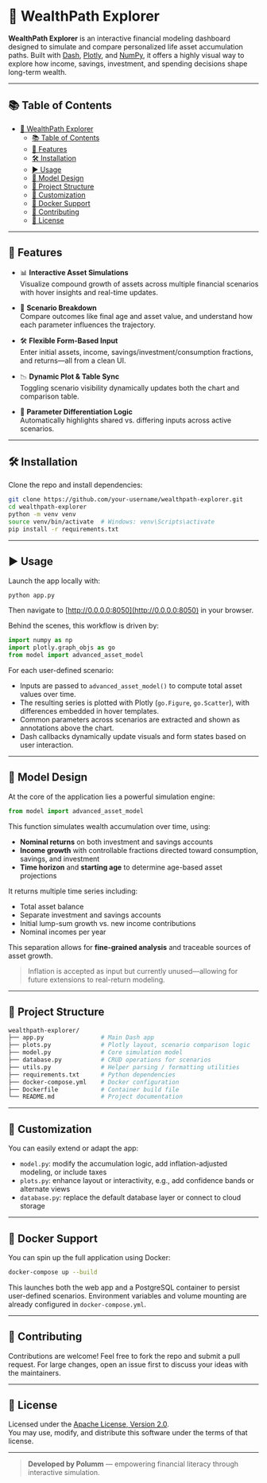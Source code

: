 # 💼 WealthPath Explorer

**WealthPath Explorer** is an interactive financial modeling dashboard designed to simulate and compare personalized life asset accumulation paths. Built with [Dash](https://dash.plotly.com/), [Plotly](https://plotly.com/), and [NumPy](https://numpy.org/), it offers a highly visual way to explore how income, savings, investment, and spending decisions shape long-term wealth.

---

## 📚 Table of Contents

- [💼 WealthPath Explorer](#-wealthpath-explorer)
  - [📚 Table of Contents](#-table-of-contents)
  - [🚀 Features](#-features)
  - [🛠 Installation](#-installation)
  - [▶️ Usage](#️-usage)
  - [🧠 Model Design](#-model-design)
  - [📁 Project Structure](#-project-structure)
  - [🧰 Customization](#-customization)
  - [🐳 Docker Support](#-docker-support)
  - [🤝 Contributing](#-contributing)
  - [📄 License](#-license)

---

## 🚀 Features

- 📊 **Interactive Asset Simulations**  
  Visualize compound growth of assets across multiple financial scenarios with hover insights and real-time updates.

- 🧠 **Scenario Breakdown**  
  Compare outcomes like final age and asset value, and understand how each parameter influences the trajectory.

- 🛠 **Flexible Form-Based Input**  
  Enter initial assets, income, savings/investment/consumption fractions, and returns—all from a clean UI.

- 📉 **Dynamic Plot & Table Sync**  
  Toggling scenario visibility dynamically updates both the chart and comparison table.

- 🧮 **Parameter Differentiation Logic**  
  Automatically highlights shared vs. differing inputs across active scenarios.

---

## 🛠 Installation

Clone the repo and install dependencies:

```bash
git clone https://github.com/your-username/wealthpath-explorer.git
cd wealthpath-explorer
python -m venv venv
source venv/bin/activate  # Windows: venv\Scripts\activate
pip install -r requirements.txt
```

---

## ▶️ Usage

Launch the app locally with:

```bash
python app.py
```

Then navigate to [http://0.0.0.0:8050](http://0.0.0.0:8050) in your browser.

Behind the scenes, this workflow is driven by:

```python
import numpy as np
import plotly.graph_objs as go
from model import advanced_asset_model
```

For each user-defined scenario:
- Inputs are passed to `advanced_asset_model()` to compute total asset values over time.
- The resulting series is plotted with Plotly (`go.Figure`, `go.Scatter`), with differences embedded in hover templates.
- Common parameters across scenarios are extracted and shown as annotations above the chart.
- Dash callbacks dynamically update visuals and form states based on user interaction.

---

## 🧠 Model Design

At the core of the application lies a powerful simulation engine:

```python
from model import advanced_asset_model
```

This function simulates wealth accumulation over time, using:

- **Nominal returns** on both investment and savings accounts
- **Income growth** with controllable fractions directed toward consumption, savings, and investment
- **Time horizon** and **starting age** to determine age-based asset projections

It returns multiple time series including:
- Total asset balance
- Separate investment and savings accounts
- Initial lump-sum growth vs. new income contributions
- Nominal incomes per year

This separation allows for **fine-grained analysis** and traceable sources of asset growth.

> Inflation is accepted as input but currently unused—allowing for future extensions to real-return modeling.

---

## 📁 Project Structure

```bash
wealthpath-explorer/
├── app.py                # Main Dash app
├── plots.py              # Plotly layout, scenario comparison logic
├── model.py              # Core simulation model
├── database.py           # CRUD operations for scenarios
├── utils.py              # Helper parsing / formatting utilities
├── requirements.txt      # Python dependencies
├── docker-compose.yml    # Docker configuration
├── Dockerfile            # Container build file
└── README.md             # Project documentation
```

---

## 🧰 Customization

You can easily extend or adapt the app:

- `model.py`: modify the accumulation logic, add inflation-adjusted modeling, or include taxes
- `plots.py`: enhance layout or interactivity, e.g., add confidence bands or alternate views
- `database.py`: replace the default database layer or connect to cloud storage

---

## 🐳 Docker Support

You can spin up the full application using Docker:

```bash
docker-compose up --build
```

This launches both the web app and a PostgreSQL container to persist user-defined scenarios. Environment variables and volume mounting are already configured in `docker-compose.yml`.

---

## 🤝 Contributing

Contributions are welcome! Feel free to fork the repo and submit a pull request. For large changes, open an issue first to discuss your ideas with the maintainers.

---

## 📄 License

Licensed under the [Apache License, Version 2.0](https://www.apache.org/licenses/LICENSE-2.0).  
You may use, modify, and distribute this software under the terms of that license.

---

> **Developed by Polumm** — empowering financial literacy through interactive simulation.